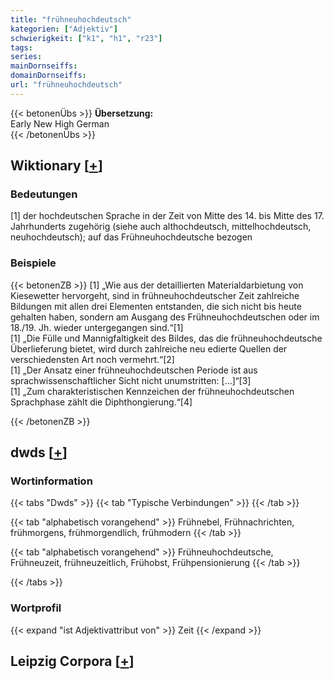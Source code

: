 ```yaml
---
title: "frühneuhochdeutsch"
kategorien: ["Adjektiv"]
schwierigkeit: ["k1", "h1", "r23"]
tags:
series:
mainDornseiffs:
domainDornseiffs:
url: "frühneuhochdeutsch"
---
```


{{< betonenÜbs >}}
**Übersetzung:**  
Early New High German  
{{< /betonenÜbs >}}

## Wiktionary [[+](https://de.wiktionary.org/wiki/frühneuhochdeutsch)]

### Bedeutungen
[1] der hochdeutschen Sprache in der Zeit von Mitte des 14. bis Mitte des 17. Jahrhunderts zugehörig (siehe auch althochdeutsch, mittelhochdeutsch, neuhochdeutsch); auf das Frühneuhochdeutsche bezogen  

### Beispiele
{{< betonenZB >}}
[1] „Wie aus der detaillierten Materialdarbietung von Kiesewetter hervorgeht, sind in frühneuhochdeutscher Zeit zahlreiche Bildungen mit allen drei Elementen entstanden, die sich nicht bis heute gehalten haben, sondern am Ausgang des Frühneuhochdeutschen oder im 18./19. Jh. wieder untergegangen sind.“[1]  
[1] „Die Fülle und Mannigfaltigkeit des Bildes, das die frühneuhochdeutsche Überlieferung bietet, wird durch zahlreiche neu edierte Quellen der verschiedensten Art noch vermehrt.“[2]  
[1] „Der Ansatz einer frühneuhochdeutschen Periode ist aus sprachwissenschaftlicher Sicht nicht unumstritten: […]“[3]  
[1] „Zum charakteristischen Kennzeichen der frühneuhochdeutschen Sprachphase zählt die Diphthongierung.“[4]  

{{< /betonenZB >}}


## dwds [[+](https://www.dwds.de/wb/frühneuhochdeutsch)]

### Wortinformation
{{< tabs "Dwds" >}}
{{< tab "Typische Verbindungen" >}}
{{< /tab >}}

{{< tab "alphabetisch vorangehend" >}}
Frühnebel, Frühnachrichten, frühmorgens, frühmorgendlich, frühmodern
{{< /tab >}}

{{< tab "alphabetisch vorangehend" >}}
Frühneuhochdeutsche, Frühneuzeit, frühneuzeitlich, Frühobst, Frühpensionierung
{{< /tab >}}

{{< /tabs >}}

### Wortprofil
{{< expand "ist Adjektivattribut von" >}} Zeit {{< /expand >}}

## Leipzig Corpora [[+](https://corpora.uni-leipzig.de/en/res?word=frühneuhochdeutsch&corpusId=deu_newscrawl-public_2018)]

